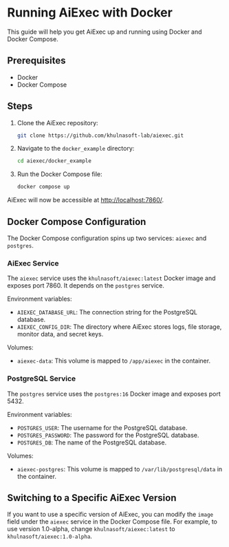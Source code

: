 # Running AiExec with Docker

This guide will help you get AiExec up and running using Docker and Docker Compose.

## Prerequisites

- Docker
- Docker Compose

## Steps

1. Clone the AiExec repository:

   ```sh
   git clone https://github.com/khulnasoft-lab/aiexec.git
   ```

2. Navigate to the `docker_example` directory:

   ```sh
   cd aiexec/docker_example
   ```

3. Run the Docker Compose file:

   ```sh
   docker compose up
   ```

AiExec will now be accessible at [http://localhost:7860/](http://localhost:7860/).

## Docker Compose Configuration

The Docker Compose configuration spins up two services: `aiexec` and `postgres`.

### AiExec Service

The `aiexec` service uses the `khulnasoft/aiexec:latest` Docker image and exposes port 7860. It depends on the `postgres` service.

Environment variables:

- `AIEXEC_DATABASE_URL`: The connection string for the PostgreSQL database.
- `AIEXEC_CONFIG_DIR`: The directory where AiExec stores logs, file storage, monitor data, and secret keys.

Volumes:

- `aiexec-data`: This volume is mapped to `/app/aiexec` in the container.

### PostgreSQL Service

The `postgres` service uses the `postgres:16` Docker image and exposes port 5432.

Environment variables:

- `POSTGRES_USER`: The username for the PostgreSQL database.
- `POSTGRES_PASSWORD`: The password for the PostgreSQL database.
- `POSTGRES_DB`: The name of the PostgreSQL database.

Volumes:

- `aiexec-postgres`: This volume is mapped to `/var/lib/postgresql/data` in the container.

## Switching to a Specific AiExec Version

If you want to use a specific version of AiExec, you can modify the `image` field under the `aiexec` service in the Docker Compose file. For example, to use version 1.0-alpha, change `khulnasoft/aiexec:latest` to `khulnasoft/aiexec:1.0-alpha`.
